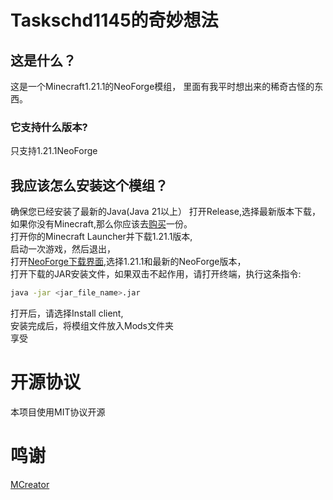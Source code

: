 # Taskschd1145的奇妙想法
## 这是什么？
这是一个Minecraft1.21.1的NeoForge模组，
里面有我平时想出来的稀奇古怪的东西。
### 它支持什么版本?
只支持1.21.1NeoForge
## 我应该怎么安装这个模组？
确保您已经安装了最新的Java(Java 21以上）
打开Release,选择最新版本下载，
如果你没有Minecraft,那么你应该去[购买](https://minecraft.net/)一份。<br/>
打开你的Minecraft Launcher并下载1.21.1版本,<br/>
启动一次游戏，然后退出，<br/>
打开[NeoForge下载界面](https://projects.neoforged.net/neoforged/neoforge),选择1.21.1和最新的NeoForge版本，<br/>
打开下载的JAR安装文件，如果双击不起作用，请打开终端，执行这条指令:<br/>
```bash
java -jar <jar_file_name>.jar
```
打开后，请选择Install client,<br/>
安装完成后，将模组文件放入Mods文件夹<br/>
享受
# 开源协议
本项目使用MIT协议开源
# 鸣谢
[MCreator](https://mcreator.net/)

